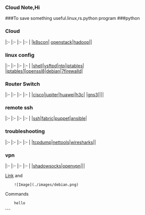 
### Cloud Note,Hi

###To save something useful.linux,rs.python program 
###python

### Cloud 
|:-    |:-    |:-    |:-    |
|[k8scon](conjure-up.html)| [openstack](openstack.html)|[hadoop](hadoop.html)||
### linux config

|:-    |:-    |:-    |:-    |
|[shell](linux/shell.html)|[vsftpd](linux/yum.html)|[ntp](linux/ntp.html)|[iptables](linux/iptables.html)|
|[iptables1](linux/iptables1.html)|[openssl8](linux/opensslssh.html)|[debian](linux/debian1.html)|[7firewalld](linux/firewalld.html)|



### Router Switch
|:-    |:-    |:-    |:-    |
|[cisco](net/cisco1.html)|[jupiter](net/jupiter.html)|[huawei](net/huawei.html)|[h3c](net/h3c1.html)|
|[gns3](net/gns.html)||||

### remote ssh

|:-    |:-    |:-    |:-    |
|[ssh](ssh.html)|[fabric](fabric.html)|[puppet](puppet.html)|[ansible](ansible.html)|

### troubleshooting

|:-    |:-    |:-    |:-    |
|[tcpdump](linux/tcpdump.html)|[nettools](linux/nettools.html)|[wiresharks](linux/wiresharks.html)||


### vpn

|:-    |:-    |:-    |:-    |
|[shadowsocks](ss.html)|[openvpn](openvpn.html)|||


[Link](url) and 

```
    ![Image](./images/debian.png)
```

Commands

```
    hello
、、、
